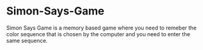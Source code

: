 # Simon-Says-Game
Simon Says Game is a memory based game where you need to remeber the color sequence that is chosen by the computer and you need to enter the same sequence.
